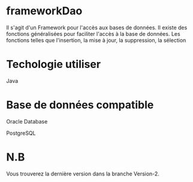 # frameworkDao 

Il s'agit d'un Framework pour l'accès aux bases de données. Il existe des fonctions généralisées pour faciliter l'accès à la base de données. Les fonctions telles que l'insertion, la mise à jour, la suppression, la sélection

# Techologie utiliser 

Java

# Base de données compatible

Oracle Database 

PostgreSQL

# N.B
Vous trouverez la dernière version dans la branche Version-2.
